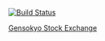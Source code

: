 [![Build Status](https://travis-ci.org/DotLab/gskse-client-react.svg?branch=master)](https://travis-ci.org/DotLab/gskse-client-react)

[Gensokyo Stock Exchange](https://gskse.com)
